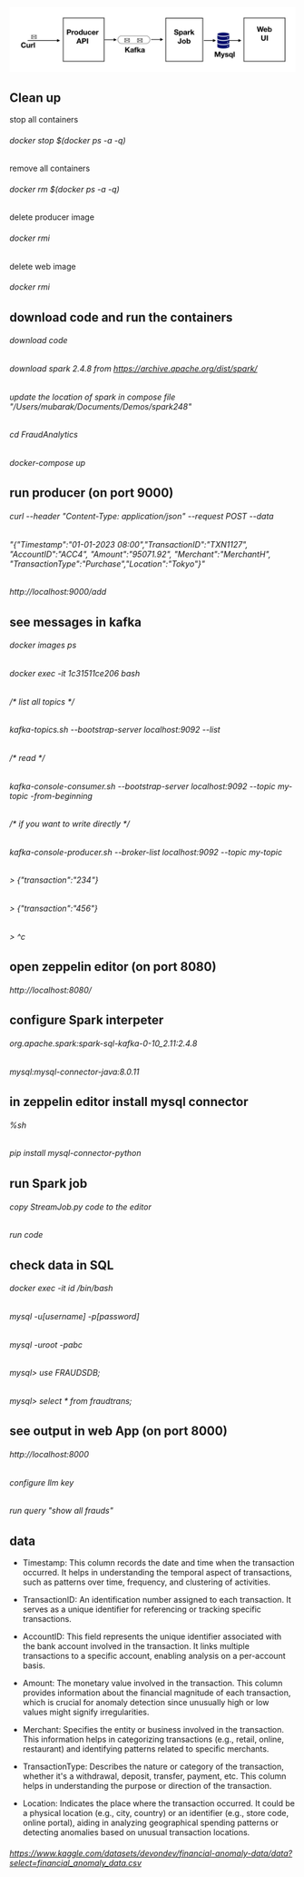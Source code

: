 ![Alt text](view.jpeg?raw=true "Title")

## Clean up
stop all containers
###### docker stop $(docker ps -a -q)
remove all containers
###### docker rm $(docker ps -a -q)
delete producer image
###### docker rmi <id>
delete web image
###### docker rmi <id>

## download code and run the containers
###### download code
###### download spark 2.4.8 from https://archive.apache.org/dist/spark/
###### update the location of spark in compose file "/Users/mubarak/Documents/Demos/spark248"
###### cd FraudAnalytics
###### docker-compose up

## run producer (on port 9000)
###### curl --header "Content-Type: application/json" --request POST --data  
###### "{\"Timestamp\":\"01-01-2023 08:00\",\"TransactionID\":\"TXN1127\", \"AccountID\":\"ACC4\", \"Amount\":\"95071.92\", \"Merchant\":\"MerchantH\", \"TransactionType\":\"Purchase\",\"Location\":\"Tokyo\"}"
###### http://localhost:9000/add

## see messages in kafka
###### docker images ps
###### docker exec -it 1c31511ce206 bash
###### /* list all topics */
###### kafka-topics.sh --bootstrap-server localhost:9092 --list
###### /* read */
###### kafka-console-consumer.sh --bootstrap-server localhost:9092 --topic my-topic -from-beginning
###### /* if you want to write directly */
###### kafka-console-producer.sh --broker-list localhost:9092 --topic my-topic
###### > {"transaction":"234"}
###### > {"transaction":"456"}
###### > ^c


## open zeppelin editor (on port 8080)
###### http://localhost:8080/

## configure Spark interpeter
###### org.apache.spark:spark-sql-kafka-0-10_2.11:2.4.8 
###### mysql:mysql-connector-java:8.0.11

## in zeppelin editor install mysql connector 
###### %sh
###### pip install mysql-connector-python

## run Spark job
###### copy StreamJob.py code to the editor
###### run code

## check data in SQL
###### docker exec -it id /bin/bash
###### mysql -u[username] -p[password]
###### mysql -uroot -pabc
###### mysql> use FRAUDSDB;
###### mysql> select * from fraudtrans;


## see output in web App (on port 8000)
###### http://localhost:8000
###### configure llm key
###### run query "show all frauds"

## data
- Timestamp: This column records the date and time when the transaction occurred. It helps in understanding the temporal aspect of transactions, such as patterns over time, frequency, and clustering of activities.

- TransactionID: An identification number assigned to each transaction. It serves as a unique identifier for referencing or tracking specific transactions.

- AccountID: This field represents the unique identifier associated with the bank account involved in the transaction. It links multiple transactions to a specific account, enabling analysis on a per-account basis.

- Amount: The monetary value involved in the transaction. This column provides information about the financial magnitude of each transaction, which is crucial for anomaly detection since unusually high or low values might signify irregularities.

- Merchant: Specifies the entity or business involved in the transaction. This information helps in categorizing transactions (e.g., retail, online, restaurant) and identifying patterns related to specific merchants.

- TransactionType: Describes the nature or category of the transaction, whether it's a withdrawal, deposit, transfer, payment, etc. This column helps in understanding the purpose or direction of the transaction.

- Location: Indicates the place where the transaction occurred. It could be a physical location (e.g., city, country) or an identifier (e.g., store code, online portal), aiding in analyzing geographical spending patterns or detecting anomalies based on unusual transaction locations.

###### https://www.kaggle.com/datasets/devondev/financial-anomaly-data/data?select=financial_anomaly_data.csv

